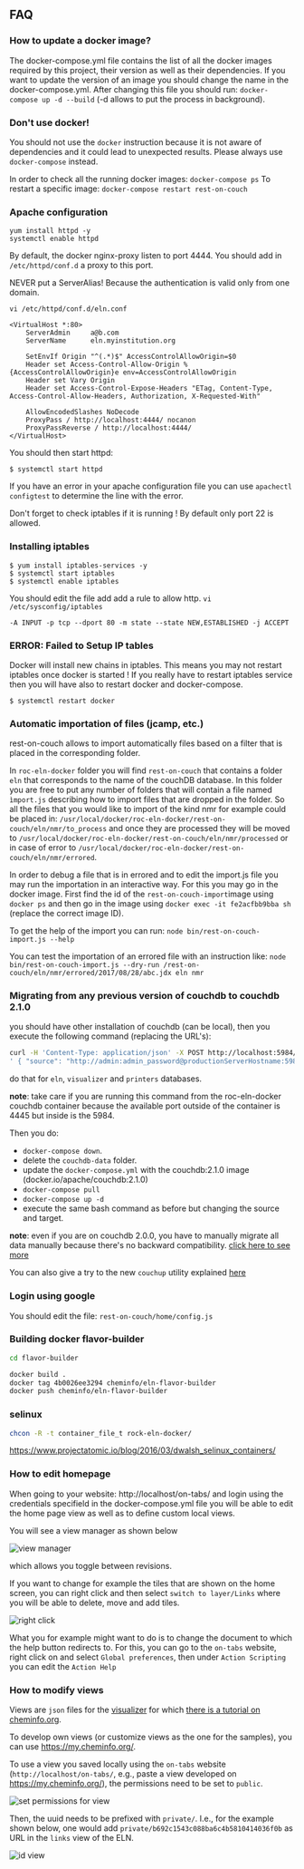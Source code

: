 ## FAQ

### How to update a docker image?

The docker-compose.yml file contains the list of all the docker images required by this project,
their version as well as their dependencies.
If you want to update the version of an image you should change the name in the docker-compose.yml. After changing
this file you should run: `docker-compose up -d --build` (-d allows to put the process in background).

### Don't use docker!

You should not use the `docker` instruction because it is not aware of dependencies and it could lead to unexpected results.
Please always use `docker-compose` instead.

In order to check all the running docker images: `docker-compose ps`
To restart a specific image: `docker-compose restart rest-on-couch`

### Apache configuration

```
yum install httpd -y
systemctl enable httpd
```

By default, the docker nginx-proxy listen to port 4444. You should add in `/etc/httpd/conf.d` a proxy to this port.

NEVER put a ServerAlias! Because the authentication is valid only from one domain.

`vi /etc/httpd/conf.d/eln.conf`

```
<VirtualHost *:80>
    ServerAdmin     a@b.com
    ServerName      eln.myinstitution.org

    SetEnvIf Origin "^(.*)$" AccessControlAllowOrigin=$0
    Header set Access-Control-Allow-Origin %{AccessControlAllowOrigin}e env=AccessControlAllowOrigin
    Header set Vary Origin
    Header set Access-Control-Expose-Headers "ETag, Content-Type, Access-Control-Allow-Headers, Authorization, X-Requested-With"

    AllowEncodedSlashes NoDecode
    ProxyPass / http://localhost:4444/ nocanon
    ProxyPassReverse / http://localhost:4444/
</VirtualHost>
```

You should then start httpd:

```
$ systemctl start httpd
```

If you have an error in your apache configuration file you can use `apachectl configtest` to determine the line with
the error.

Don't forget to check iptables if it is running ! By default only port 22 is allowed.

### Installing iptables

```
$ yum install iptables-services -y
$ systemctl start iptables
$ systemctl enable iptables
```

You should edit the file add add a rule to allow http.
`vi /etc/sysconfig/iptables`

`-A INPUT -p tcp --dport 80 -m state --state NEW,ESTABLISHED -j ACCEPT`

### ERROR: Failed to Setup IP tables

Docker will install new chains in iptables. This means you may not restart iptables once docker is started !
If you really have to restart iptables service then you will have also to restart docker and docker-compose.

```
$ systemctl restart docker
```

### Automatic importation of files (jcamp, etc.)

rest-on-couch allows to import automatically files based on a filter that is placed
in the corresponding folder.

In `roc-eln-docker` folder you will find `rest-on-couch` that contains a folder `eln`
that corresponds to the name of the couchDB database. In this folder you are
free to put any number of folders that will contain a file named `ìmport.js` describing
how to import files that are dropped in the folder.
So all the files that you would like to import of the kind nmr
for example could be placed in:
`/usr/local/docker/roc-eln-docker/rest-on-couch/eln/nmr/to_process` and once they are
processed they will be moved to
`/usr/local/docker/roc-eln-docker/rest-on-couch/eln/nmr/processed` or in case of error to
`/usr/local/docker/roc-eln-docker/rest-on-couch/eln/nmr/errored`.

In order to debug a file that is in errored and to edit the import.js file you may run the
importation in an interactive way.
For this you may go in the docker image. First find the id of the `rest-on-couch-import`image
using `docker ps` and then go in the image using `docker exec -it fe2acfbb9bba sh` (replace
the correct image ID).

To get the help of the import you can run:
`node bin/rest-on-couch-import.js --help`

You can test the importation of an errored file with an instruction like:
`node bin/rest-on-couch-import.js --dry-run /rest-on-couch/eln/nmr/errored/2017/08/28/abc.jdx eln nmr`

### Migrating from any previous version of couchdb to couchdb 2.1.0

you should have other installation of couchdb (can be local), then you execute
the following command (replacing the URL's):

```bash
curl -H 'Content-Type: application/json' -X POST http://localhost:5984/_replicate -d \
' { "source": "http://admin:admin_password@productionServerHostname:5984/eln", "target": "http://admin:admin_password@productionServerHostname:5984/eln", "create_target": true }'
```

do that for `eln`, `visualizer` and `printers` databases.

**note**: take care if you are running this command from the roc-eln-docker couchdb container
because the available port outside of the container is 4445 but inside is the 5984.

Then you do:

- `docker-compose down`.
- delete the `couchdb-data` folder.
- update the `docker-compose.yml` with the couchdb:2.1.0 image (docker.io/apache/couchdb:2.1.0)
- `docker-compose pull`
- `docker-compose up -d`
- execute the same bash command as before but changing the source and target.

**note**: even if you are on couchdb 2.0.0, you have to manually migrate all
data manually because there's no backward compatibility. [click here to see more](http://docs.couchdb.org/en/2.1.0/install/troubleshooting.html#upgrading)

You can also give a try to the new `couchup` utility explained [here](http://docs.couchdb.org/en/2.1.0/install/upgrading.html#manual-couchdb-1-x-migration)

### Login using google

You should edit the file: `rest-on-couch/home/config.js`

### Building docker flavor-builder

```bash
cd flavor-builder

docker build .
docker tag 4b0026ee3294 cheminfo/eln-flavor-builder
docker push cheminfo/eln-flavor-builder
```

### selinux

```bash
chcon -R -t container_file_t rock-eln-docker/
```

https://www.projectatomic.io/blog/2016/03/dwalsh_selinux_containers/

### How to edit homepage

When going to your website: http://localhost/on-tabs/ and login using the credentials specifield in the docker-compose.yml file you will be able to edit the home page view as well as to define custom local views.

You will see a view manager as shown below

![view manager](static/viewmanager.png)

which allows you toggle between revisions.

If you want to change for example the tiles that are shown on the home screen, you can right click and then select `switch to layer/Links` where you will be able to delete, move and add tiles.

![right click](static/changelayer.png)

What you for example might want to do is to change the document to which the help button redirects to.
For this, you can go to the `on-tabs` website, right click on and select `Global preferences`, then under `Action Scripting` you can edit the `Action Help`

### How to modify views

Views are `json` files for the [visualizer](https://github.com/NPellet/visualizer) for which [there is a tutorial on cheminfo.org](http://www.cheminfo.org/Tutorial/1._Introduction/1.1_Basic_example/index.html).

To develop own views (or customize views as the one for the samples), you can use https://my.cheminfo.org/.

To use a view you saved locally using the `on-tabs` website (`http://localhost/on-tabs/`, e.g., paste a view developed on https://my.cheminfo.org/), the permissions need to be set to `public`.

![set permissions for view](static/permission_view.png)

Then, the uuid needs to be prefixed with `private/`. I.e., for the example shown below, one would add `private/b692c1543c088ba6c4b5810414036f0b` as URL in the `links` view of the ELN.

![id view](static/uuid_view.png)
